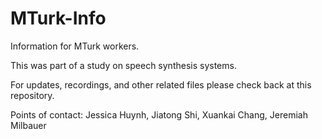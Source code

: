 # MTurk-Info

Information for MTurk workers.

This was part of a study on speech synthesis systems.

For updates, recordings, and other related files please check back at this repository.

Points of contact: Jessica Huynh, Jiatong Shi, Xuankai Chang, Jeremiah Milbauer
